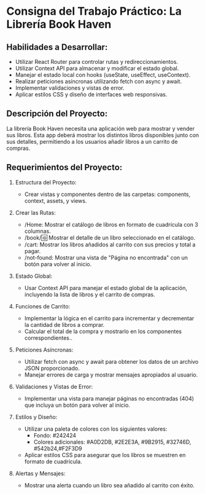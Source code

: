 # Consigna del Trabajo Práctico: La Librería Book Haven

## Habilidades a Desarrollar:

- Utilizar React Router para controlar rutas y redireccionamientos.
- Utilizar Context API para almacenar y modificar el estado global.
- Manejar el estado local con hooks (useState, useEffect, useContext).
- Realizar peticiones asíncronas utilizando fetch con async y await.
- Implementar validaciones y vistas de error.
- Aplicar estilos CSS y diseño de interfaces web responsivas.

## Descripción del Proyecto:

La librería Book Haven necesita una aplicación web para mostrar y vender sus libros. Esta app deberá mostrar los distintos libros disponibles junto con sus detalles, permitiendo a los usuarios añadir libros a un carrito de compras.

## Requerimientos del Proyecto:

1. Estructura del Proyecto:

   - Crear vistas y componentes dentro de las carpetas: components, context, assets, y views.

2. Crear las Rutas:

   - /Home: Mostrar el catálogo de libros en formato de cuadrícula con 3 columnas.
   - /book/:id: Mostrar el detalle de un libro seleccionado en el catálogo.
   - /cart: Mostrar los libros añadidos al carrito con sus precios y total a pagar.
   - /not-found: Mostrar una vista de "Página no encontrada" con un botón para volver al inicio.

3. Estado Global:

   - Usar Context API para manejar el estado global de la aplicación, incluyendo la lista de libros y el carrito de compras.

4. Funciones de Carrito:

   - Implementar la lógica en el carrito para incrementar y decrementar la cantidad de libros a comprar.
   - Calcular el total de la compra y mostrarlo en los componentes correspondientes..

5. Peticiones Asíncronas:

   - Utilizar fetch con async y await para obtener los datos de un archivo JSON proporcionado.
   - Manejar errores de carga y mostrar mensajes apropiados al usuario.

6. Validaciones y Vistas de Error:

   - Implementar una vista para manejar páginas no encontradas (404) que incluya un botón para volver al inicio.

7. Estilos y Diseño:

   - Utilizar una paleta de colores con los siguientes valores:
     - Fondo: #242424
     - Colores adicionales: #A0D2DB, #2E2E3A, #9B2915, #32746D, #542b24,#F2F3D9
   - Aplicar estilos CSS para asegurar que los libros se muestren en formato de cuadrícula.

8. Alertas y Mensajes:

   - Mostrar una alerta cuando un libro sea añadido al carrito con éxito.
